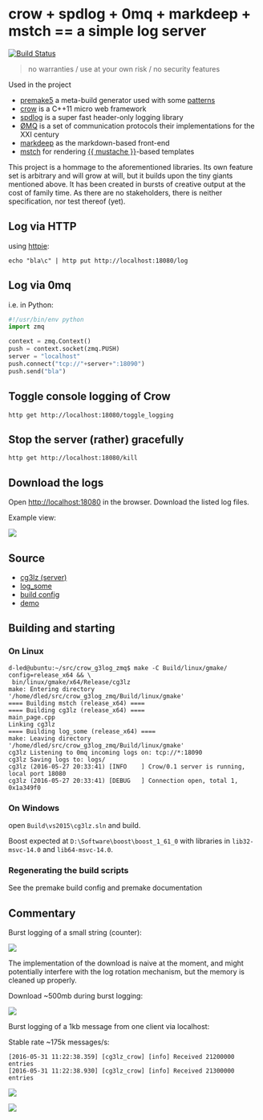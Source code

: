 # crow + spdlog + 0mq + markdeep + mstch == a simple log server #

[![Build Status](https://api.travis-ci.org/d-led/crow_log_zmq.svg?branch=master)](https://travis-ci.org/d-led/crow_log_zmq)

> no warranties / use at your own risk / no security features

Used in the project

- [premake5](https://premake.github.io/) a meta-build generator used with some [patterns](https://github.com/d-led/premake-meta-cpp)
- [crow](https://github.com/ipkn/crow) is a C++11 micro web framework
- [spdlog](https://github.com/gabime/spdlog) is a super fast header-only logging library
- [ØMQ](http://zero.mq/) is a set of communication protocols their implementations for the XXI century
- [markdeep](https://casual-effects.com/markdeep/) as the markdown-based front-end
- [mstch](https://github.com/no1msd/mstch/) for rendering [{{ mustache }}](https://mustache.github.io/)-based templates

This project is a hommage to the aforementioned libraries. Its own feature set is arbitrary and will grow at will, but it builds upon the tiny giants mentioned above. It has been created in bursts of creative output at the cost of family time. As there are no stakeholders, there is neither specification, nor test thereof (yet).

<!-- [![Build Status](https://travis-ci.org/d-led/crow_example.svg)](https://travis-ci.org/d-led/crow_example) -->

## Log via HTTP ##

using [httpie](http://httpie.org):

```
echo "bla\c" | http put http://localhost:18080/log
```

## Log via 0mq ##

i.e. in Python:

```python
#!/usr/bin/env python
import zmq

context = zmq.Context()
push = context.socket(zmq.PUSH)
server = "localhost"
push.connect("tcp://"+server+":18090")
push.send("bla")
```

## Toggle console logging of Crow ##

```
http get http://localhost:18080/toggle_logging
```

## Stop the server (rather) gracefully ##

```
http get http://localhost:18080/kill
```

## Download the logs ##

Open [http://localhost:18080](http://localhost:18080) in the browser. Download the listed log files.

Example view:

![](img/index.png)

## Source ##

- [cg3lz (server)](src/cg3lz/main.cpp)
- [log_some](src/log_some/log_some.py)
- [build config](premake5.lua)
- [demo](src/scripts/demo.rb)

## Building and starting ##

### On Linux ###

```
d-led@ubuntu:~/src/crow_g3log_zmq$ make -C Build/linux/gmake/ config=release_x64 && \
 bin/linux/gmake/x64/Release/cg3lz
make: Entering directory '/home/dled/src/crow_g3log_zmq/Build/linux/gmake'
==== Building mstch (release_x64) ====
==== Building cg3lz (release_x64) ====
main_page.cpp
Linking cg3lz
==== Building log_some (release_x64) ====
make: Leaving directory '/home/dled/src/crow_g3log_zmq/Build/linux/gmake'
cg3lz Listening to 0mq incoming logs on: tcp://*:18090
cg3lz Saving logs to: logs/
cg3lz (2016-05-27 20:33:41) [INFO    ] Crow/0.1 server is running, local port 18080
cg3lz (2016-05-27 20:33:41) [DEBUG   ] Connection open, total 1, 0x1a349f0
```

<!--
813008/s, total: 100000
452489/s, total: 200000
117096/s, total: 300000
182149/s, total: 400000
154321/s, total: 500000
132450/s, total: 600000
134953/s, total: 700000
134953/s, total: 800000
253165/s, total: 900000
156006/s, total: 1000000
138313/s, total: 1100000
200000/s, total: 1200000
90497.7/s, total: 1300000
135685/s, total: 1400000
228311/s, total: 1500000
134953/s, total: 1600000
... -->

### On Windows ###

open `Build\vs2015\cg3lz.sln` and build.

Boost expected at `D:\Software\boost\boost_1_61_0` with libraries in `lib32-msvc-14.0` and `lib64-msvc-14.0`.

### Regenerating the build scripts ###

See the premake build config and premake documentation

## Commentary ##

Burst logging of a small string (counter):

![](img/spdlog.png)

The implementation of the download is naive at the moment, and might potentially interfere with the log rotation mechanism, but the memory is cleaned up properly.

Download ~500mb during burst logging:

![](img/download.png)

Burst logging of a 1kb message from one client via localhost:

Stable rate ~175k messages/s:

```
[2016-05-31 11:22:38.359] [cg3lz_crow] [info] Received 21200000 entries
[2016-05-31 11:22:38.930] [cg3lz_crow] [info] Received 21300000 entries
```

![](img/1kb_msg_client.png)

![](img/1kb_msg_server.png)

